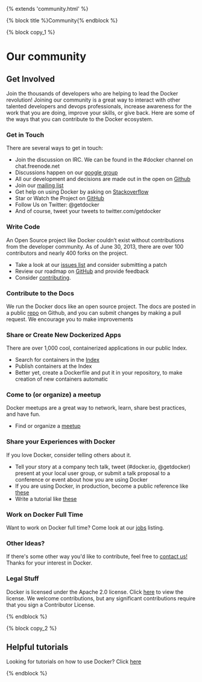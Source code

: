 {% extends 'community.html' %}

{% block title %}Community{% endblock %}

{% block copy_1 %}

# Our community #
    
## Get Involved ##

Join the thousands of developers who are helping to lead the Docker revolution! Joining our community is a great way to
interact with other talented developers and devops professionals, increase awareness for the work that you are doing,
improve your skills, or give back. Here are some of the ways that you can contribute to the Docker ecosystem.

### Get in Touch ###

There are several ways to get in touch:

* Join the discussion on IRC. We can be found in the #docker channel on chat.freenode.net
* Discussions happen on our [google group](https://groups.google.com/forum/#!forum/docker-club)
* All our development and decisions are made out in the open on [Github](github.com/dotcloud/docker)
* Join our [mailing list](https://groups.google.com/forum/#!forum/docker-club)
* Get help on using Docker by asking on [Stackoverflow]()
* Star or Watch the Project on [GitHub](http://github.com/dotcloud/docker)
* Follow Us on Twitter: @getdocker
* And of course, tweet your tweets to twitter.com/getdocker

### Write Code ###

An Open Source project like Docker couldn’t exist without contributions from the developer community.
    As of June 30, 2013, there are over 100 contributors and nearly 400 forks on the project.

* Take a look at our [issues list](https://github.com/dotcloud/docker/issues?state=open) and consider submitting a patch
* Review our roadmap on [GitHub](github.com/dotcloud/docker) and provide feedback
* Consider [contributing](https://github.com/dotcloud/docker/blob/master/CONTRIBUTING.md).

### Contribute to the Docs ###

We run the Docker docs like an open source project. The docs are posted in a public [repo](https://github.com/dotcloud/docker/tree/master/docs) on Github, and you can submit 
    changes by making a pull request. We encourage you to make improvements

### Share or Create New Dockerized Apps ###
There are over 1,000 cool, containerized applications in our public Index.

* Search for containers in the [Index](https://index.docker.io/)
* Publish containers at the Index
* Better yet, create a Dockerfile and put it in your repository, to make creation of new containers automatic

### Come to (or organize) a meetup ###

Docker meetups  are a great way to network, learn, share best practices, and have fun.

* Find or organize a [meetup](http://www.meetup.com/Docker-meetups/)

### Share your Experiences with Docker ###
If you love Docker, consider telling others about it.

* Tell your story at a company tech talk, tweet (#docker.io, @getdocker)  present at your local user group, or submit a
    talk proposal to a conference or event about how you are using Docker
* If you are using Docker,  in production, become a public reference like [these](http://blog.docker.io/2013/07/docker-projects-from-the-docker-community/) 
* Write a tutorial  like [these](http://blog.docker.io/2013/06/14-great-tutorials-on-docker/)

### Work on Docker Full Time ###
Want to work on Docker full time? Come look at our [jobs](http://dotcloud.theresumator.com/apply/) listing.

### Other Ideas? ###
If there's some other way you'd like to contribute, feel free to [contact us!](support@dotcloud.com) Thanks for your interest in Docker.

### Legal Stuff ###
Docker is licensed under the Apache 2.0 license. Click [here](https://github.com/dotcloud/docker/blob/master/LICENSE) to view the license.
We welcome contributions, but any significant contributions require that you sign a Contributor License.


{% endblock %}


{% block copy_2 %}

## Helpful tutorials ##
Looking for tutorials on how to use Docker? Click [here](http://blog.docker.io/2013/06/14-great-tutorials-on-docker/)

{% endblock  %}


